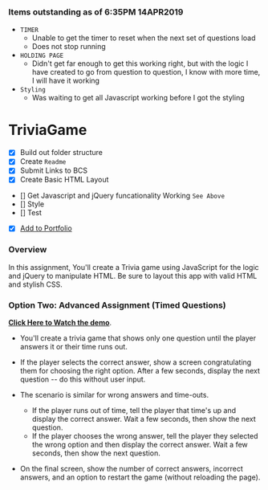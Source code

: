 ### Items outstanding as of 6:35PM 14APR2019
* `TIMER` 
  * Unable to get the timer to reset when the next set of questions load
  * Does not stop running
* `HOLDING PAGE`
  * Didn't get far enough to get this working right, but with the logic I have created to go from question to question, I know with      more time, I will have it working
* `Styling`
  * Was waiting to get all Javascript working before I got the styling



# TriviaGame
- [x] Build out folder structure
- [x] Create `Readme`
- [x] Submit Links to BCS
- [x] Create Basic HTML Layout
- [] Get Javascript and jQuery funcationality Working `See Above`
- [] Style
- [] Test
- [x] [Add to Portfolio](https://somemothersson.github.io/HW1-Portfolio/Basic-Portfolio/index.html)


### Overview

In this assignment, You'll create a Trivia game using JavaScript for the logic and jQuery to manipulate HTML. Be sure to layout this app with valid HTML and stylish CSS.

### Option Two: Advanced Assignment (Timed Questions)


**[Click Here to Watch the demo](https://youtu.be/xhmmiRmxQ8Q)**.

* You'll create a trivia game that shows only one question until the player answers it or their time runs out.

* If the player selects the correct answer, show a screen congratulating them for choosing the right option. After a few seconds, display the next question -- do this without user input.

* The scenario is similar for wrong answers and time-outs.

  * If the player runs out of time, tell the player that time's up and display the correct answer. Wait a few seconds, then show the next question.
  * If the player chooses the wrong answer, tell the player they selected the wrong option and then display the correct answer. Wait a few seconds, then show the next question.

* On the final screen, show the number of correct answers, incorrect answers, and an option to restart the game (without reloading the page).


